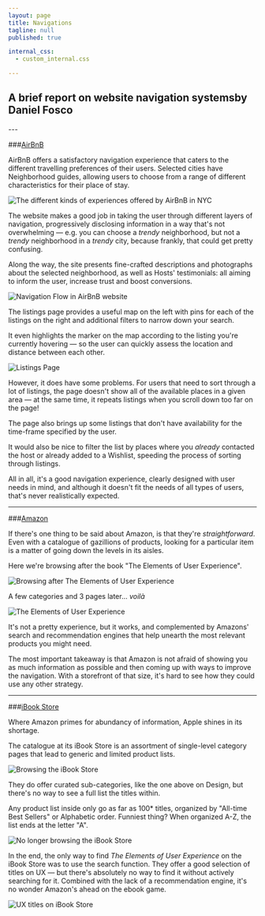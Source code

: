 ```yaml
---
layout: page
title: Navigations
tagline: null
published: true

internal_css:
  - custom_internal.css

---
```


<h2><span class="break comma">A brief report on website navigation systems</span>by Daniel Fosco</h2>
---

###[AirBnB](http://www.airbnb.com)

AirBnB offers a satisfactory navigation experience that caters to the different travelling preferences of their users. Selected cities have Neighborhood guides, allowing users to choose from a range of different characteristics for their place of stay.

![The different kinds of experiences offered by AirBnB in NYC](http://i.imgur.com/nLKTOSv.png)

The website makes a good job in taking the user through different layers of navigation, progressively disclosing information in a way that's not overwhelming — e.g. you can choose a *trendy* neighborhood, but not a *trendy* neighborhood in a *trendy* city, because frankly, that could get pretty confusing.

Along the way, the site presents fine-crafted descriptions and photographs about the selected neighborhood, as well as Hosts' testimonials: all aiming to inform the user, increase trust and boost conversions.

![Navigation Flow in AirBnB website](http://i.imgur.com/iIPrl3e.png)

The listings page provides a useful map on the left with pins for each of the listings on the right and additional filters to narrow down your search. 


It even highlights the marker on the map according to the listing you're currently hovering — so the user can quickly assess the location and distance between each other.

![Listings Page](http://i.imgur.com/7hdnaCK.png)

However, it does have some problems. For users that need to sort through a lot of listings, the page doesn't show all of the available places in a given area — at the same time, it repeats listings when you scroll down too far on the page!

The page also brings up some listings that don't have availability for the time-frame specified by the user. 

It would also be nice to filter the list by places where you *already* contacted the host or already added to a Wishlist, speeding the process of sorting through listings.

All in all, it's a good navigation experience, clearly designed with user needs in mind, and although it doesn't fit the needs of all types of users, that's never realistically expected.

---

###[Amazon](http://www.amazon.com)

If there's one thing to be said about Amazon, is that they're *straightforward*. Even with a catalogue of gazillions of products, looking for a particular item is a matter of going down the levels in its aisles. 

Here we're browsing after the book "The Elements of User Experience".

![Browsing after The Elements of User Experience](http://i.imgur.com/1iL9bVM.png)

A few categories and 3 pages later... *voilà*

![The Elements of User Experience](http://i.imgur.com/DoUrq8d.png)

It's not a pretty experience, but it works, and complemented by Amazons' search and recommendation engines that help unearth the most relevant products you might need.

The most important takeaway is that Amazon is not afraid of showing you as much information as possible and then coming up with ways to improve the navigation. With a storefront of that size, it's hard to see how they could use any other strategy.

---

###[iBook Store](https://itunes.apple.com/br/book/)

Where Amazon primes for abundancy of information, Apple shines in its shortage.


The catalogue at its iBook Store is an assortment of single-level category pages that lead to generic and limited product lists.

![Browsing the iBook Store](http://i.imgur.com/mKDrolR.jpg)

They do offer curated sub-categories, like the one above on Design, but there's no way to see a full list the titles within. 


Any product list inside only go as far as 100* titles, organized by "All-time Best Sellers" or Alphabetic order. Funniest thing? When organized A-Z, the list ends at the letter "A".

![No longer browsing the iBook Store](http://i.imgur.com/7IEuTby.png)

In the end, the only way to find *The Elements of User Experience* on the iBook Store was to use the search function. They offer a good selection of titles on UX — but there's absolutely no way to find it without actively searching for it. Combined with the lack of a recommendation engine, it's no wonder Amazon's ahead on the ebook game.

![UX titles on iBook Store](http://i.imgur.com/TfXLmZC.png)


